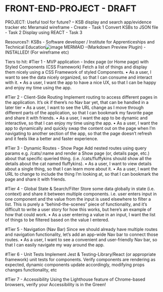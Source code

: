 # FRONT-END-PROJECT - DRAFT

PROJECT: 
Useful tool for future? – KSB display and search app/evidence tracker etc
Meramaid wireframe - Create - Task 1
Convert KSBs to JSON file - Task 2
Display using REACT - Task 3

Resources?:
KSBs - Software developer / Institute for Apprenticeships and Technical Education![image](https://user-images.githubusercontent.com/109810029/217231640-a040a7f5-ceb2-4cc8-a143-0955bef5661d.png)
MERMAID –(Markdown Preview Plugin) - INSTALLED! (For wireframe etc)

Tiers to hit:
#Tier 1 - MVP application - Index page (or Home page) with Styled Components (CSS Framework)
Fetch a list of things and display them nicely using a CSS Framework of styled Components.
•	As a user, I want to see the data nicely organized, so that I can consume and interact with it.
•	As a user, I want the app to have a nice UX, so that I can be happy and enjoy my time using the app.

#Tier 2 - Client-Side Routing
Implement routing to access different pages in the application. It’s ok if there’s no Nav bar yet, that can be handled in a later tier
•	As a user, I want to see the URL change as I move through different parts of the application, so that I can bookmark my favorite page and share it with friends.
•	As a user, I want the app to be dynamic and interactive, so that I can enjoy my time using the app.
•	As a user, I want the app to dynamically and quickly swap the content out on the page when I’m navigating to another section of the app, so that the page doesn’t refresh and it feels like a better and faster experience.

#Tier 3 - Dynamic Routes - Show Page
Add nested routes using query params e.g. /cats/:name and render a Show page (or, details page, etc.) about that specific queried thing. (i.e. /cats/fluffykins should show all the details about the cat named fluffykins).
•	As a user, I want to view details about a single thing, so that I can learn more about it.
•	As a user, I want the URL to change to include the thing I’m looking at, so that I can bookmark the page and share it with friends.

#Tier 4 - Global State & Search/Filter
Store some data globally in state (i.e. context) and share it between multiple components. i.e. user enters input in one component and the value from the input is used elsewhere to filter a list. This is purely a “behind-the-scenes” piece of functionality, and it’s difficult to write a user story for how this works, but here’s an example of how that could work.
•	As a user entering a value in an input, I want the list of things to be filtered based on the value I entered.

#Tier 5 - Navigation (Nav Bar)
Since we should already have multiple routes and navigation functionality, let’s add an app-wide Nav bar to connect those routes.
•	As a user, I want to see a convenient and user-friendly Nav bar, so that I can easily navigate my way around the app.

#Tier 6 - Unit Tests
Implement Jest & Testing-Library/React (or appropriate framework) unit tests for components.
Verify components are rendering as expected, dynamic components update accordingly, modifying props changes functionality, etc

#Tier 7 - Accessibility
Using the Lighthouse feature of Chrome-based browsers, verify your Accessibility is in the Green!





